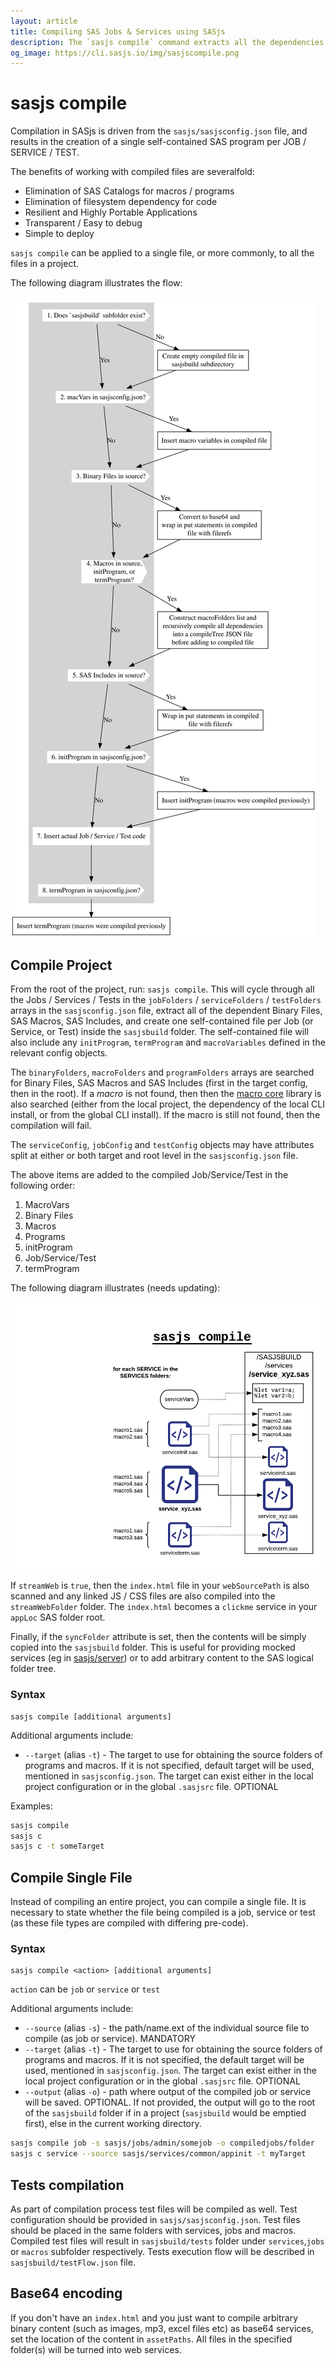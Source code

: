 ```yaml
---
layout: article
title: Compiling SAS Jobs & Services using SASjs
description: The `sasjs compile` command extracts all the dependencies and input programs for each service / job and includes them in a single file ready for deployment
og_image: https://cli.sasjs.io/img/sasjscompile.png
---
```


# sasjs compile

Compilation in SASjs is driven from the `sasjs/sasjsconfig.json` file, and results in the creation of a single self-contained SAS program per JOB / SERVICE / TEST.

The benefits of working with compiled files are severalfold:

* Elimination of SAS Catalogs for macros / programs
* Elimination of filesystem dependency for code
* Resilient and Highly Portable Applications
* Transparent / Easy to debug
* Simple to deploy

`sasjs compile` can be applied to a single file, or more commonly, to all the files in a project.

The following diagram illustrates the flow:

![](img/compile.dot.svg)

## Compile Project

From the root of the project, run: `sasjs compile`. This will cycle through all the Jobs / Services / Tests in the `jobFolders` / `serviceFolders` / `testFolders` arrays in the `sasjsconfig.json` file, extract all of the dependent Binary Files, SAS Macros, SAS Includes, and create one self-contained file per Job (or Service, or Test) inside the `sasjsbuild` folder. The self-contained file will also include any `initProgram`, `termProgram` and `macroVariables` defined in the relevant config objects.

The `binaryFolders`, `macroFolders` and `programFolders` arrays are searched for Binary Files, SAS Macros and SAS Includes (first in the target config, then in the root). If a _macro_ is not found, then then the [macro core](https://core.sasjs.io) library is also searched (either from the local project, the dependency of the local CLI install, or from the global CLI install). If the macro is still not found, then the compilation will fail.

The `serviceConfig`, `jobConfig` and `testConfig` objects may have attributes split at either or both target and root level in the `sasjsconfig.json` file.

The above items are added to the compiled Job/Service/Test in the following order:

1. MacroVars
2. Binary Files
3. Macros
4. Programs
5. initProgram
6. Job/Service/Test
7. termProgram

The following diagram illustrates (needs updating):

![sasjscliflow.png](/img/sasjscompile.png)

If `streamWeb` is `true`, then the `index.html` file in your `webSourcePath` is also scanned and any linked JS / CSS files are also compiled into the `streamWebFolder` folder. The `index.html` becomes a `clickme` service in your `appLoc` SAS folder root.

Finally, if the `syncFolder` attribute is set, then the contents will be simply copied into the `sasjsbuild` folder.  This is useful for providing mocked services (eg in [sasjs/server](https://github.com/sasjs/server)) or to add arbitrary content to the SAS logical folder tree.

### Syntax

```
sasjs compile [additional arguments]
```

Additional arguments include:

- `--target` (alias `-t`) - The target to use for obtaining the source folders of programs and macros. If it is not specified, default target will be used, mentioned in `sasjsconfig.json`. The target can exist either in the local project configuration or in the global `.sasjsrc` file. OPTIONAL

Examples:

```bash
sasjs compile
sasjs c
sasjs c -t someTarget
```

## Compile Single File

Instead of compiling an entire project, you can compile a single file.  It is necessary to state whether the file being compiled is a job, service or test (as these file types are compiled with differing pre-code).

### Syntax

```
sasjs compile <action> [additional arguments]
```

`action` can be `job` or `service` or `test`

Additional arguments include:

- `--source` (alias `-s`) - the path/name.ext of the individual source file to compile (as job or service). MANDATORY
- `--target` (alias `-t`) - The target to use for obtaining the source folders of programs and macros. If it is not specified, the default target will be used, mentioned in `sasjsconfig.json`. The target can exist either in the local project configuration or in the global `.sasjsrc` file. OPTIONAL
- `--output` (alias `-o`) - path where output of the compiled job or service will be saved. OPTIONAL. If not provided, the output will go to the root of the `sasjsbuild` folder if in a project (`sasjsbuild` would be emptied first), else in the current working directory.

```bash
sasjs compile job -s sasjs/jobs/admin/somejob -o compiledjobs/folder
sasjs c service --source sasjs/services/common/appinit -t myTarget
```

## Tests compilation

As part of compilation process test files will be compiled as well. Test configuration should be provided in `sasjs/sasjsconfig.json`. Test files should be placed in the same folders with services, jobs and macros. Compiled test files will result in `sasjsbuild/tests` folder under `services`,`jobs` or `macros` subfolder respectively. Tests execution flow will be described in `sasjsbuild/testFlow.json` file.

## Base64 encoding

If you don't have an `index.html` and you just want to compile arbitrary binary content (such as images, mp3, excel files etc) as base64 services, set the location of the content in `assetPaths`. All files in the specified folder(s) will be turned into web services.
